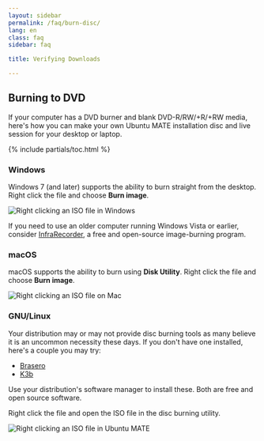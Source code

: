 ```yaml
---
layout: sidebar
permalink: /faq/burn-disc/
lang: en
class: faq
sidebar: faq

title: Verifying Downloads

---
```


## Burning to DVD

If your computer has a DVD burner and blank DVD-R/RW/+R/+RW media, here's how
you can make your own Ubuntu MATE installation disc and live session for your
desktop or laptop.

{% include partials/toc.html %}


### Windows

Windows 7 (and later) supports the ability to burn straight from the desktop.
Right click the file and choose **Burn image**.

![Right clicking an ISO file in Windows](/images/faq/dvd/win.png)

If you need to use an older computer running Windows Vista or earlier, consider
[InfraRecorder](http://infrarecorder.org/?page_id=5), a free and open-source
image-burning program.


### macOS

macOS supports the ability to burn using **Disk Utility**.
Right click the file and choose **Burn image**.

![Right clicking an ISO file on Mac](/images/faq/dvd/macOS.png)


### GNU/Linux

Your distribution may or may not provide disc burning tools as many believe
it is an uncommon necessity these days. If you don't have one installed, here's
a couple you may try:

* [Brasero](https://wiki.gnome.org/Apps/Brasero)
* [K3b](https://kde.org/applications/multimedia/org.kde.k3b)

Use your distribution's software manager to install these. Both are free and
open source software.

Right click the file and open the ISO file in the disc burning utility.

![Right clicking an ISO file in Ubuntu MATE](/images/faq/dvd/ubuntumate.png)
